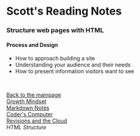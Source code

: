 # Scott's Reading Notes

### Structure web pages with HTML

#### Process and Design
+ How to approach building a site
+ Understanding your audience and their needs
+ How to present information visitors want to see

<br>

[Back to the mainpage](README.md)<br />
[Growth Mindset](growth-mindset.md)<br />
[Markdown Notes](markdown-notes.md)<br />
[Coder's Computer](coders-computer.md)<br>
[Revisions and the Cloud](revisions-cloud.md)<br>
*HTML Structure* 

<!---
Vocabulary

HTML / Markup:

Semantics:

Wireframe: A simple sketch of the layout of your site and where the information will go within that layout.

Personas:

Meta:

Content:

Element:

Tag:

Attribute:

Structure vs Presentation:
--->